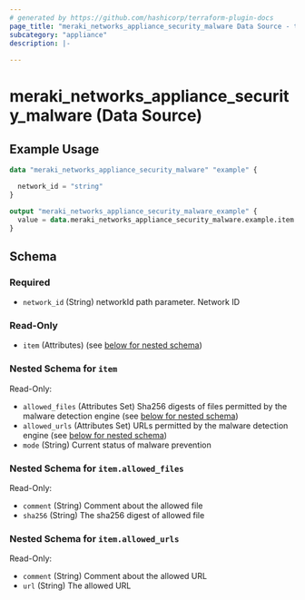 ```yaml
---
# generated by https://github.com/hashicorp/terraform-plugin-docs
page_title: "meraki_networks_appliance_security_malware Data Source - terraform-provider-meraki"
subcategory: "appliance"
description: |-
  
---
```


# meraki_networks_appliance_security_malware (Data Source)



## Example Usage

```terraform
data "meraki_networks_appliance_security_malware" "example" {

  network_id = "string"
}

output "meraki_networks_appliance_security_malware_example" {
  value = data.meraki_networks_appliance_security_malware.example.item
}
```

<!-- schema generated by tfplugindocs -->
## Schema

### Required

- `network_id` (String) networkId path parameter. Network ID

### Read-Only

- `item` (Attributes) (see [below for nested schema](#nestedatt--item))

<a id="nestedatt--item"></a>
### Nested Schema for `item`

Read-Only:

- `allowed_files` (Attributes Set) Sha256 digests of files permitted by the malware detection engine (see [below for nested schema](#nestedatt--item--allowed_files))
- `allowed_urls` (Attributes Set) URLs permitted by the malware detection engine (see [below for nested schema](#nestedatt--item--allowed_urls))
- `mode` (String) Current status of malware prevention

<a id="nestedatt--item--allowed_files"></a>
### Nested Schema for `item.allowed_files`

Read-Only:

- `comment` (String) Comment about the allowed file
- `sha256` (String) The sha256 digest of allowed file


<a id="nestedatt--item--allowed_urls"></a>
### Nested Schema for `item.allowed_urls`

Read-Only:

- `comment` (String) Comment about the allowed URL
- `url` (String) The allowed URL
